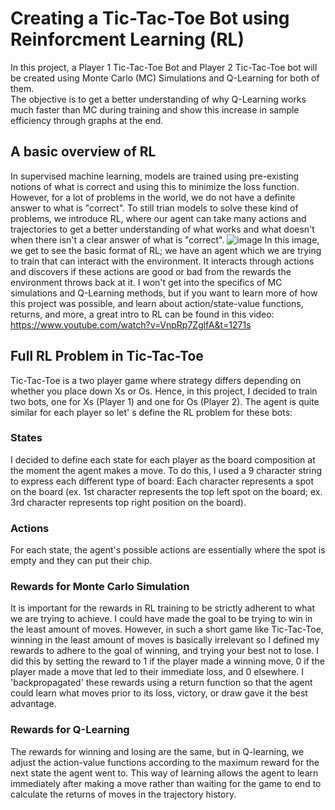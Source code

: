 # Creating a Tic-Tac-Toe Bot using Reinforcment Learning (RL)
In this project, a Player 1 Tic-Tac-Toe Bot and Player 2 Tic-Tac-Toe bot will be created using Monte Carlo (MC) Simulations and Q-Learning for both of them. <br>
The objective is to get a better understanding of why Q-Learning works much faster than MC during training and show this increase in sample efficiency through graphs at the end.

## A basic overview of RL
In supervised machine learning, models are trained using pre-existing notions of what is correct and using this to minimize the loss function. However, for a lot of problems in the world, we do not have a definite answer to what is "correct". To still trian models to solve these kind of problems, we introduce RL, where our agent can take many actions and trajectories to get a better understanding of what works and what doesn't when there isn't a clear answer of what is "correct".
![image](https://github.com/user-attachments/assets/1fb1119c-3bfe-46ab-bdba-b126c5ecc34e)
In this image, we get to see the basic format of RL; we have an agent which we are trying to train that can interact with the environment. It interacts through actions and discovers if these actions are good or bad from the rewards the environment throws back at it.
I won't get into the specifics of MC simulations and Q-Learning methods, but if you want to learn more of how this project was possible, and learn about action/state-value functions, returns, and more, a great intro to RL can be found in this video: https://www.youtube.com/watch?v=VnpRp7ZglfA&t=1271s

## Full RL Problem in Tic-Tac-Toe
Tic-Tac-Toe is a two player game where strategy differs depending on whether you place down Xs or Os. Hence, in this project, I decided to train two bots, one for Xs (Player 1) and one for Os (Player 2). The agent is quite similar for each player so let' s define the RL problem for these bots:

### States
I decided to define each state for each player as the board composition at the moment the agent makes a move. To do this, I used a 9 character string to express each different type of board:
Each character represents a spot on the board (ex. 1st character represents the top left spot on the board; ex. 3rd character represents top right position on the board).

### Actions
For each state, the agent's possible actions are essentially where the spot is empty and they can put their chip.

### Rewards for Monte Carlo Simulation
It is important for the rewards in RL training to be strictly adherent to what we are trying to achieve. I could have made the goal to be trying to win in the least amount of moves. However, in such a short game like 
Tic-Tac-Toe, winning in the least amount of moves is basically irrelevant so I defined my rewards to adhere to the goal of winning, and trying your best not to lose.
I did this by setting the reward to 1 if the player made a winning move, 0 if the player made a move that led to their immediate loss, and 0 elsewhere. I 'backpropagated' these rewards using a return function so that
the agent could learn what moves prior to its loss, victory, or draw gave it the best advantage.

### Rewards for Q-Learning
The rewards for winning and losing are the same, but in Q-learning, we adjust the action-value functions according to the maximum reward for the next state the agent went to. This way of learning allows the agent to learn
immediately after making a move rather than waiting for the game to end to calculate the returns of moves in the trajectory history.
